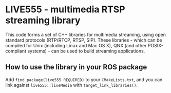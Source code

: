 LIVE555 - multimedia RTSP streaming library
===========================================

This code forms a set of C++ libraries for multimedia streaming, using open
standard protocols (RTP/RTCP, RTSP, SIP). These libraries - which can be
compiled for Unix (including Linux and Mac OS X), QNX (and other
POSIX-compliant systems) - can be used to build streaming applications.


How to use the library in your ROS package
------------------------------------------

Add `find_package(live555 REQUIRED)` to your `CMakeLists.txt`, and you
can link against `live555::liveMedia` with `target_link_libraries()`.

